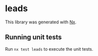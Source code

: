 # leads

This library was generated with [Nx](https://nx.dev).

## Running unit tests

Run `nx test leads` to execute the unit tests.
